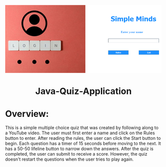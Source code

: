 <img src="https://github.com/melisahr/Java-Quiz-Application/blob/master/Screenshots/Login%20Page.PNG">
<h1 align=center>Java-Quiz-Application</h1>

# Overview:
This is a simple multiple choice quiz that was created by following along to 
a YouTube video. The user must first enter a name and click on
the Rules button to enter. After reading the rules, the user can click the Start button 
to begin. Each question has a timer of 15 seconds before moving to the next. It has a 
50-50 lifeline button to narrow down the answers. After the quiz is completed,
the user can submit to receive a score. However, the quiz doesn't restart the questions
when the user tries to play again. 
